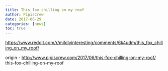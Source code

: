```yaml
---
title: This fox chilling on my roof
author: PipisCrew
date: 2017-06-29
categories: [news]
toc: true
---
```


https://www.reddit.com/r/mildlyinteresting/comments/6k4udm/this_fox_chilling_on_my_roof/

origin - http://www.pipiscrew.com/2017/06/this-fox-chilling-on-my-roof/ this-fox-chilling-on-my-roof